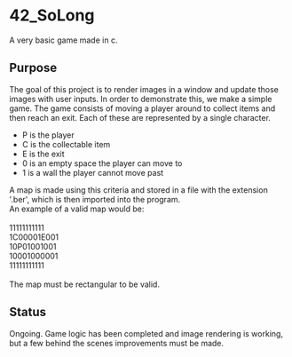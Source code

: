 # 42_SoLong
A very basic game made in c.
## Purpose
The goal of this project is to render images in a window and update those images with user inputs. In order to demonstrate this, we make a simple game.
The game consists of moving a player around to collect items and then reach an exit. Each of these are represented by a single character. <br>
- P is the player
- C is the collectable item
- E is the exit
- 0 is an empty space the player can move to
- 1 is a wall the player cannot move past

A map is made using this criteria and stored in a file with the extension '.ber', which is then imported into the program. <br>
An example of a valid map would be:<br><br>
11111111111<br>
1C00001E001<br>
10P01001001<br>
10001000001<br>
11111111111<br><br>
The map must be rectangular to be valid.
## Status
Ongoing. Game logic has been completed and image rendering is working, but a few behind the scenes improvements must be made.
